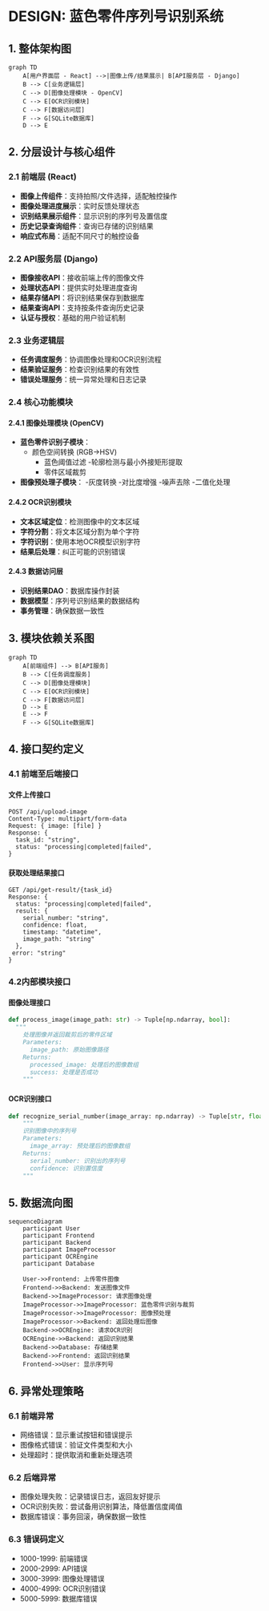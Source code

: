 # DESIGN: 蓝色零件序列号识别系统

## 1. 整体架构图

```mermaid
graph TD
    A[用户界面层 - React] -->|图像上传/结果展示| B[API服务层 - Django]
    B --> C[业务逻辑层]
    C --> D[图像处理模块 - OpenCV]
    C --> E[OCR识别模块]
    C --> F[数据访问层]
    F --> G[SQLite数据库]
    D --> E
```

## 2. 分层设计与核心组件

### 2.1 前端层 (React)
- **图像上传组件**：支持拍照/文件选择，适配触控操作
- **图像处理进度展示**：实时反馈处理状态
- **识别结果展示组件**：显示识别的序列号及置信度
- **历史记录查询组件**：查询已存储的识别结果
- **响应式布局**：适配不同尺寸的触控设备

### 2.2 API服务层 (Django)
- **图像接收API**：接收前端上传的图像文件
- **处理状态API**：提供实时处理进度查询
- **结果存储API**：将识别结果保存到数据库
- **结果查询API**：支持按条件查询历史记录
- **认证与授权**：基础的用户验证机制

### 2.3 业务逻辑层
- **任务调度服务**：协调图像处理和OCR识别流程
- **结果验证服务**：检查识别结果的有效性
- **错误处理服务**：统一异常处理和日志记录

### 2.4 核心功能模块

#### 2.4.1 图像处理模块 (OpenCV)
- **蓝色零件识别子模块**：
  - 颜色空间转换 (RGB→HSV)
	- 蓝色阈值过滤
	-轮廓检测与最小外接矩形提取
	- 零件区域裁剪
- **图像预处理子模块**：
	-灰度转换
	-对比度增强
	-噪声去除
	-二值化处理

#### 2.4.2 OCR识别模块
- **文本区域定位**：检测图像中的文本区域
- **字符分割**：将文本区域分割为单个字符
- **字符识别**：使用本地OCR模型识别字符
- **结果后处理**：纠正可能的识别错误

#### 2.4.3 数据访问层
- **识别结果DAO**：数据库操作封装
- **数据模型**：序列号识别结果的数据结构
- **事务管理**：确保数据一致性

## 3. 模块依赖关系图

```mermaid
graph TD
    A[前端组件] --> B[API服务]
    B --> C[任务调度服务]
    C --> D[图像处理模块]
    C --> E[OCR识别模块]
    C --> F[数据访问层]
    D --> E
    E --> F
    F --> G[SQLite数据库]
```

## 4. 接口契约定义

### 4.1 前端至后端接口

#### 文件上传接口
```
POST /api/upload-image
Content-Type: multipart/form-data
Request: { image: [file] }
Response: {
  task_id: "string",
  status: "processing|completed|failed",
}
```

#### 获取处理结果接口
```
GET /api/get-result/{task_id}
Response: {
  status: "processing|completed|failed",
  result: {
    serial_number: "string",
    confidence: float,
    timestamp: "datetime",
    image_path: "string"
  },
 error: "string"
}
```

### 4.2内部模块接口

#### 图像处理接口
```python
def process_image(image_path: str) -> Tuple[np.ndarray, bool]:
  """
	处理图像并返回裁剪后的零件区域
	Parameters:
	  image_path: 原始图像路径
	Returns:
	  processed_image: 处理后的图像数组
	  success: 处理是否成功
	"""
```

#### OCR识别接口
```python
def recognize_serial_number(image_array: np.ndarray) -> Tuple[str, float]:
	"""
	识别图像中的序列号
	Parameters:
	  image_array: 预处理后的图像数组
	Returns:
	  serial_number: 识别出的序列号
	  confidence: 识别置信度
	"""
```

## 5. 数据流向图

```mermaid
sequenceDiagram
    participant User
    participant Frontend
    participant Backend
    participant ImageProcessor
    participant OCREngine
    participant Database

    User->>Frontend: 上传零件图像
    Frontend->>Backend: 发送图像文件
    Backend->>ImageProcessor: 请求图像处理
    ImageProcessor->>ImageProcessor: 蓝色零件识别与裁剪
    ImageProcessor->>ImageProcessor: 图像预处理
    ImageProcessor->>Backend: 返回处理后图像
    Backend->>OCREngine: 请求OCR识别
    OCREngine->>Backend: 返回识别结果
    Backend->>Database: 存储结果
    Backend->>Frontend: 返回识别结果
    Frontend->>User: 显示序列号
```

## 6. 异常处理策略

### 6.1 前端异常
- 网络错误：显示重试按钮和错误提示
- 图像格式错误：验证文件类型和大小
- 处理超时：提供取消和重新处理选项

### 6.2 后端异常
- 图像处理失败：记录错误日志，返回友好提示
- OCR识别失败：尝试备用识别算法，降低置信度阈值
- 数据库错误：事务回滚，确保数据一致性

### 6.3 错误码定义
- 1000-1999: 前端错误
- 2000-2999: API错误
- 3000-3999: 图像处理错误
- 4000-4999: OCR识别错误
- 5000-5999: 数据库错误